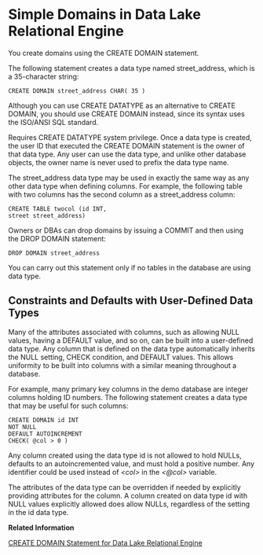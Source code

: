 <!-- loioa522b1ef84f210158196e058244dcccb -->

# Simple Domains in Data Lake Relational Engine

You create domains using the CREATE DOMAIN statement.



The following statement creates a data type named street\_address, which is a 35-character string:

```
CREATE DOMAIN street_address CHAR( 35 )
```

Although you can use CREATE DATATYPE as an alternative to CREATE DOMAIN, you should use CREATE DOMAIN instead, since its syntax uses the ISO/ANSI SQL standard.

Requires CREATE DATATYPE system privilege. Once a data type is created, the user ID that executed the CREATE DOMAIN statement is the owner of that data type. Any user can use the data type, and unlike other database objects, the owner name is never used to prefix the data type name.

The street\_address data type may be used in exactly the same way as any other data type when defining columns. For example, the following table with two columns has the second column as a street\_address column:

```
CREATE TABLE twocol (id INT,
street street_address)
```

Owners or DBAs can drop domains by issuing a COMMIT and then using the DROP DOMAIN statement:

```
DROP DOMAIN street_address
```

You can carry out this statement only if no tables in the database are using data type.



<a name="loioa522b1ef84f210158196e058244dcccb__simple_domains_section2"/>

## Constraints and Defaults with User-Defined Data Types

Many of the attributes associated with columns, such as allowing NULL values, having a DEFAULT value, and so on, can be built into a user-defined data type. Any column that is defined on the data type automatically inherits the NULL setting, CHECK condition, and DEFAULT values. This allows uniformity to be built into columns with a similar meaning throughout a database.

For example, many primary key columns in the demo database are integer columns holding ID numbers. The following statement creates a data type that may be useful for such columns:

```
CREATE DOMAIN id INT
NOT NULL
DEFAULT AUTOINCREMENT
CHECK( @col > 0 )
```

Any column created using the data type id is not allowed to hold NULLs, defaults to an autoincremented value, and must hold a positive number. Any identifier could be used instead of *<col\>* in the *<@col\>* variable.

The attributes of the data type can be overridden if needed by explicitly providing attributes for the column. A column created on data type id with NULL values explicitly allowed does allow NULLs, regardless of the setting in the id data type.

**Related Information**  


[CREATE DOMAIN Statement for Data Lake Relational Engine](../080-sql-statements/create-domain-statement-for-data-lake-relational-engine-a616d8e.md "Creates a user-defined data type in the database.")


